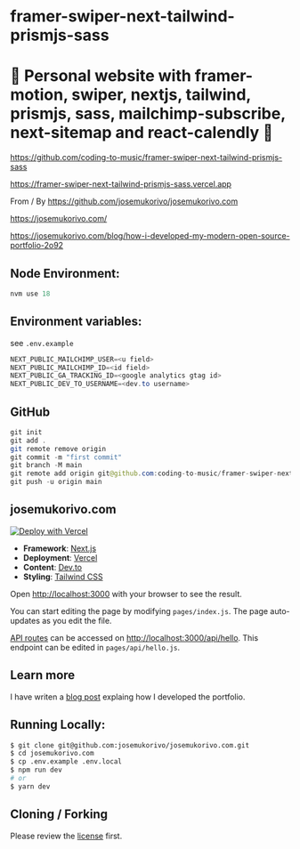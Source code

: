 # framer-swiper-next-tailwind-prismjs-sass

# 🚀 Personal website with framer-motion, swiper, nextjs, tailwind, prismjs, sass, mailchimp-subscribe, next-sitemap and react-calendly 🚀

https://github.com/coding-to-music/framer-swiper-next-tailwind-prismjs-sass

https://framer-swiper-next-tailwind-prismjs-sass.vercel.app

From / By https://github.com/josemukorivo/josemukorivo.com

https://josemukorivo.com/

https://josemukorivo.com/blog/how-i-developed-my-modern-open-source-portfolio-2o92

<!-- <div style="text-align:center;">
  <img src="/images/chakra.jpg" alt="Image" />
  <p><em>Chakra Component Library with Next.js</em></p>
</div> -->

## Node Environment:

```java
nvm use 18
```

## Environment variables:

see `.env.example`

```java
NEXT_PUBLIC_MAILCHIMP_USER=<u field>
NEXT_PUBLIC_MAILCHIMP_ID=<id field>
NEXT_PUBLIC_GA_TRACKING_ID=<google analytics gtag id>
NEXT_PUBLIC_DEV_TO_USERNAME=<dev.to username>
```

## GitHub

```java
git init
git add .
git remote remove origin
git commit -m "first commit"
git branch -M main
git remote add origin git@github.com:coding-to-music/framer-swiper-next-tailwind-prismjs-sass.git
git push -u origin main
```

## josemukorivo.com

[![Deploy with Vercel](https://vercel.com/button)](https://vercel.com/new/git/external?repository-url=https://github.com/josemukorivo/josemukorivo.com)

- **Framework**: [Next.js](https://nextjs.org/)
- **Deployment**: [Vercel](https://vercel.com)
- **Content**: [Dev.to](https://dev.to)
- **Styling**: [Tailwind CSS](https://tailwindcss.com/)

Open [http://localhost:3000](http://localhost:3000) with your browser to see the result.

You can start editing the page by modifying `pages/index.js`. The page auto-updates as you edit the file.

[API routes](https://nextjs.org/docs/api-routes/introduction) can be accessed on [http://localhost:3000/api/hello](http://localhost:3000/api/hello). This endpoint can be edited in `pages/api/hello.js`.

## Learn more

I have writen a [blog post](https://josemukorivo.com/blog/how-i-developed-my-modern-open-source-portfolio-2o92) explaing how I developed the portfolio.

## Running Locally:

```bash
$ git clone git@github.com:josemukorivo/josemukorivo.com.git
$ cd josemukorivo.com
$ cp .env.example .env.local
$ npm run dev
# or
$ yarn dev
```

## Cloning / Forking

Please review the [license](https://github.com/josemukorivo/josemukorivo.com/blob/main/LICENCE) first.
